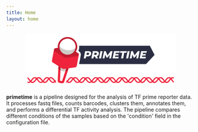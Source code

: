 ```yaml
---
title: Home
layout: home
---
```


<p align="center"><img src="img/logo.png" alt="primetime" width="80%"></p>

**primetime** is a pipeline designed for the analysis of TF prime reporter data. It processes fastq files, counts barcodes, clusters them, annotates them, and performs a differential TF activity analysis. The pipeline compares different conditions of the samples based on the 'condition' field in the configuration file.